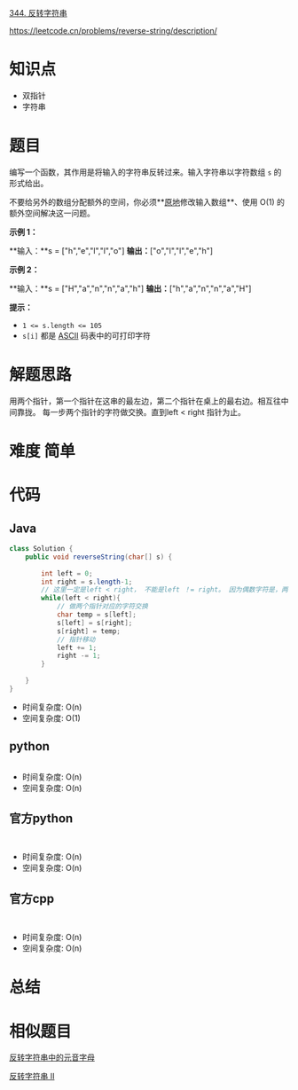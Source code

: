 
[344. 反转字符串](https://leetcode.cn/problems/reverse-string/)

https://leetcode.cn/problems/reverse-string/description/

# 知识点
- 双指针
- 字符串

# 题目
编写一个函数，其作用是将输入的字符串反转过来。输入字符串以字符数组 `s` 的形式给出。

不要给另外的数组分配额外的空间，你必须**[原地](https://baike.baidu.com/item/%E5%8E%9F%E5%9C%B0%E7%AE%97%E6%B3%95)修改输入数组**、使用 O(1) 的额外空间解决这一问题。

**示例 1：**

**输入：**s = ["h","e","l","l","o"]
**输出：**["o","l","l","e","h"]

**示例 2：**

**输入：**s = ["H","a","n","n","a","h"]
**输出：**["h","a","n","n","a","H"]

**提示：**

- `1 <= s.length <= 105`
- `s[i]` 都是 [ASCII](https://baike.baidu.com/item/ASCII) 码表中的可打印字符

# 解题思路

用两个指针，第一个指针在这串的最左边，第二个指针在桌上的最右边。相互往中间靠拢。
每一步两个指针的字符做交换。直到left < right 指针为止。

# 难度 简单



# 代码

## Java

```Java
class Solution {
    public void reverseString(char[] s) {
        
        int left = 0;
        int right = s.length-1;
        // 这里一定是left < right， 不能是left ！= right。 因为偶数字符是，两个指针不会相等。
        while(left < right){ 
			// 做两个指针对应的字符交换
            char temp = s[left];
            s[left] = s[right];
            s[right] = temp;
			// 指针移动
            left += 1;
            right -= 1;
        }  
        
    }
}
```

- 时间复杂度: O(n) 
- 空间复杂度: O(1)

## python
```python


```
- 时间复杂度: O(n) 
- 空间复杂度: O(n)

## 官方python

```python



```
- 时间复杂度: O(n) 
- 空间复杂度: O(n)



## 官方cpp

```c



```
- 时间复杂度: O(n) 
- 空间复杂度: O(n)


# 总结



# 相似题目

[反转字符串中的元音字母](https://leetcode.cn/problems/reverse-vowels-of-a-string/)

[反转字符串 II](https://leetcode.cn/problems/reverse-string-ii/)